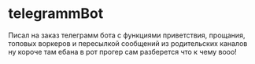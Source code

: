 # telegrammBot
Писал на заказ телеграмм бота с функциями приветствия, прощания, топовых воркеров и пересылкой сообщений из родительских каналов 
ну короче там ебана в рот 
прогер сам разберется что к чему
вооо!
